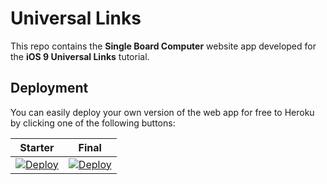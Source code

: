 # Universal Links

This repo contains the **Single Board Computer** website app developed for the **iOS 9 Universal Links** tutorial.

## Deployment

You can easily deploy your own version of the web app for free to Heroku by clicking one of the following buttons:

| Starter | Final |
|---------|-------|
| [![Deploy](https://www.herokucdn.com/deploy/button.svg)](https://heroku.com/deploy?template=https://github.com/flyerz/universal-links/tree/starter) | [![Deploy](https://www.herokucdn.com/deploy/button.svg)](https://heroku.com/deploy?template=https://github.com/flyerz/universal-links/tree/final) |
